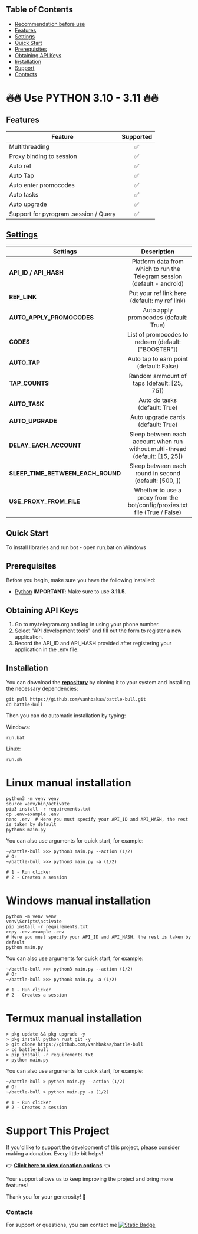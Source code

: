 ## Table of Contents
- [Recommendation before use](#recommendation-before-use)
- [Features](#features)
- [Settings](#settings)
- [Quick Start](#quick-start)
- [Prerequisites](#prerequisites)
- [Obtaining API Keys](#obtaining-api-keys)
- [Installation](#installation)
- [Support](#support-this-project)
- [Contacts](#contacts)



# 🔥🔥 Use PYTHON 3.10 - 3.11 🔥🔥

## Features  
| Feature                                                     | Supported  |
|---------------------------------------------------------------|:----------------:|
| Multithreading                                                |        ✅        |
| Proxy binding to session                                      |        ✅        |
| Auto ref                                                      |        ✅        |
| Auto Tap                                                      |        ✅        |
| Auto enter promocodes                                         |        ✅        |
| Auto tasks                                                    |        ✅        |
| Auto upgrade                                                  |        ✅        |
| Support for pyrogram .session / Query                         |        ✅        |

## [Settings](https://github.com/vanhbakaa/battle-bull/blob/main/.env-example)
| Settings | Description |
|----------------------------|:-------------------------------------------------------------------------------------------------------------:|
| **API_ID / API_HASH**      | Platform data from which to run the Telegram session (default - android)                                      |       
| **REF_LINK**               | Put your ref link here (default: my ref link)                                                                 |
| **AUTO_APPLY_PROMOCODES**  | Auto apply promocodes (default: True)                                                        |
| **CODES**             | List of promocodes to redeem (default: ["BOOSTER"])                                                                 |
| **AUTO_TAP**               | Auto tap to earn point (default: False)                                                                        |
| **TAP_COUNTS**              | Random ammount of taps (default: [25, 75])                                                                    |
| **AUTO_TASK**             | Auto do tasks (default: True)                                                                    |
| **AUTO_UPGRADE**        | Auto upgrade cards (default: True)                                                                         |
| **DELAY_EACH_ACCOUNT**     | Sleep between each account when run without multi-thread (default: [15, 25])                                                       |
| **SLEEP_TIME_BETWEEN_EACH_ROUND**    | Sleep between each round in second (default: [500, ])                                                                           |
| **USE_PROXY_FROM_FILE**    | Whether to use a proxy from the bot/config/proxies.txt file (True / False)                                    |



## Quick Start

To install libraries and run bot - open run.bat on Windows

## Prerequisites
Before you begin, make sure you have the following installed:
- [Python](https://www.python.org/downloads/) **IMPORTANT**: Make sure to use **3.11.5**. 

## Obtaining API Keys
1. Go to my.telegram.org and log in using your phone number.
2. Select "API development tools" and fill out the form to register a new application.
3. Record the API_ID and API_HASH provided after registering your application in the .env file.

## Installation
You can download the [**repository**](https://github.com/vanhbakaa/battle-bull) by cloning it to your system and installing the necessary dependencies:
```shell
git pull https://github.com/vanhbakaa/battle-bull.git
cd battle-bull
```

Then you can do automatic installation by typing:

Windows:
```shell
run.bat
```

Linux:
```shell
run.sh
```

# Linux manual installation
```shell
python3 -m venv venv
source venv/bin/activate
pip3 install -r requirements.txt
cp .env-example .env
nano .env  # Here you must specify your API_ID and API_HASH, the rest is taken by default
python3 main.py
```

You can also use arguments for quick start, for example:
```shell
~/battle-bull >>> python3 main.py --action (1/2)
# Or
~/battle-bull >>> python3 main.py -a (1/2)

# 1 - Run clicker
# 2 - Creates a session
```

# Windows manual installation
```shell
python -m venv venv
venv\Scripts\activate
pip install -r requirements.txt
copy .env-example .env
# Here you must specify your API_ID and API_HASH, the rest is taken by default
python main.py
```
You can also use arguments for quick start, for example:
```shell
~/battle-bull >>> python3 main.py --action (1/2)
# Or
~/battle-bull >>> python3 main.py -a (1/2)

# 1 - Run clicker
# 2 - Creates a session
```

# Termux manual installation
```
> pkg update && pkg upgrade -y
> pkg install python rust git -y
> git clone https://github.com/vanhbakaa/battle-bull
> cd battle-bull
> pip install -r requirements.txt
> python main.py
```

You can also use arguments for quick start, for example:
```termux
~/battle-bull > python main.py --action (1/2)
# Or
~/battle-bull > python main.py -a (1/2)

# 1 - Run clicker
# 2 - Creates a session 
```
# Support This Project

If you'd like to support the development of this project, please consider making a donation. Every little bit helps!

👉 **[Click here to view donation options](https://github.com/vanhbakaa/Donation/blob/main/README.md)** 👈

Your support allows us to keep improving the project and bring more features!

Thank you for your generosity! 🙌

### Contacts

For support or questions, you can contact me [![Static Badge](https://img.shields.io/badge/Telegram-Channel-Link?style=for-the-badge&logo=Telegram&logoColor=white&logoSize=auto&color=blue)](https://t.me/airdrop_tool_vanh)
